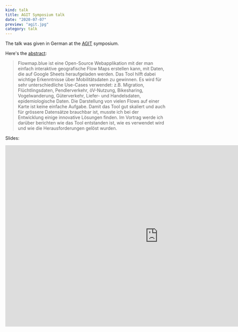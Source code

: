 ```yaml
---
kind: talk
title: AGIT Symposium talk
date: "2020-07-07"
preview: "agit.jpg"
category: talk
---
```

The talk was given in German at the [AGIT](https://agit.at/) symposium.

Here's the [abstract](https://www.conftool.com/giweek2020/index.php?page=browseSessions&form_session=156):
> Flowmap.blue ist eine Open-Source Webapplikation mit der man einfach interaktive geografische Flow Maps erstellen kann, mit Daten, die auf Google Sheets heraufgeladen werden. Das Tool hilft dabei wichtige Erkenntnisse über Mobilitätsdaten zu gewinnen. Es wird für sehr unterschiedliche Use-Cases verwendet: z.B. Migration, Flüchtlingsdaten, Pendlerverkehr, öV-Nutzung, Bikesharing, Vogelwanderung, Güterverkehr, Liefer- und Handelsdaten, epidemiologische Daten. Die Darstellung von vielen Flows auf einer Karte ist keine einfache Aufgabe. Damit das Tool gut skaliert und auch für grössere Datensätze brauchbar ist, musste ich bei der Entwicklung einige innovative Lösungen finden. Im Vortrag werde ich darüber berichten wie das Tool entstanden ist, wie es verwendet wird und wie die Herausforderungen gelöst wurden.

Slides:
<iframe src="https://docs.google.com/presentation/d/15peaRD9ccPx9LfE1OC5ktpU4ChDKkhqCSLTPd00LWLQ/embed?start=false&loop=false&delayms=3000" frameborder="0" width="960" height="569" allowfullscreen="true" mozallowfullscreen="true" webkitallowfullscreen="true"></iframe>
